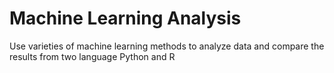 # Machine Learning Analysis
Use varieties of machine learning methods to analyze data and compare the results from two language Python and R
